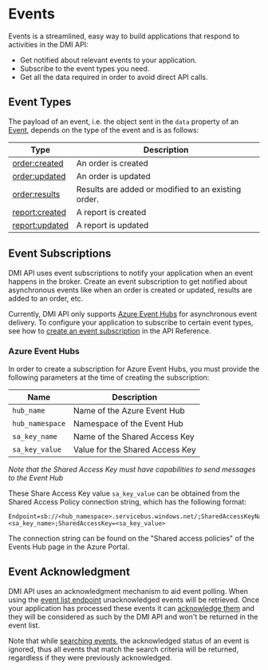 # Events
Events is a streamlined, easy way to build applications that respond to activities in the DMI API:
- Get notified about relevant events to your application.
- Subscribe to the event types you need.
- Get all the data required in order to avoid direct API calls.

## Event Types
The payload of an event, i.e. the object sent in the `data` property of an [Event](/docs/dmi/schemas/event), depends on the type of the event and is as follows:

| Type                                      | Description                                         |
|-------------------------------------------|-----------------------------------------------------|
| [order:created](types/order-created.md)   | An order is created                                 |
| [order:updated](types/order-updated.md)   | An order is updated                                 |
| [order:results](types/order-results.md)   | Results are added or modified to an existing order. |
| [report:created](types/report-created.md) | A report is created                                 |
| [report:updated](types/report-updated.md) | A report is updated                                 |

## Event Subscriptions
DMI API uses event subscriptions to notify your application when an event happens in the broker. Create an event subscription to get notified about asynchronous events like when an order is created or updated, results are added to an order, etc.

Currently, DMI API only supports [Azure Event Hubs](https://docs.microsoft.com/en-us/azure/event-hubs/event-hubs-about) for asynchronous event delivery. To configure your application to subscribe to certain event types, see how to [create an event subscription](/docs/dmi/api/operations/create-a-event-subscription) in the API Reference.

### Azure Event Hubs
In order to create a subscription for Azure Event Hubs, you must provide the following parameters at the time of creating the subscription:

| Name            | Description                     |
|-----------------|---------------------------------|
| `hub_name`      | Name of the Azure Event Hub     |
| `hub_namespace` | Namespace of the Event Hub      |
| `sa_key_name`   | Name of the Shared Access Key   |
| `sa_key_value`  | Value for the Shared Access Key |

*Note that the Shared Access Key must have capabilities to send messages to the Event Hub*

These Share Access Key value `sa_key_value` can be obtained from the Shared Access Policy connection string, which has the following format:

````
Endpoint=sb://<hub_namespace>.servicebus.windows.net/;SharedAccessKeyName=<sa_key_name>;SharedAccessKey=<sa_key_value>
````

The connection string can be found on the "Shared access policies" of the Events Hub page in the Azure Portal.

## Event Acknowledgment 
DMI API uses an acknowledgment mechanism to aid event polling. When using the [event list endpoint](/docs/dmi/api/operations/list-events) unacknowledged events will be retrieved. Once your application has processed these events it can [acknowledge them](/docs/dmi/api/operations/create-a-event-acknowledge) and they will be considered as such by the DMI API and won't be returned in the event list. 

Note that while [searching events](/docs/dmi/api/operations/get-a-event-search), the acknowledged status of an event is ignored, thus all events that match the search criteria will be returned, regardless if they were previously acknowledged.

